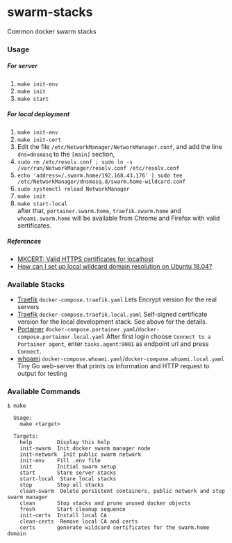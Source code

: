 # swarm-stacks
Common docker swarm stacks

### Usage
##### For server
1. `make init-env`
1. `make init`
1. `make start`
##### For local deployment
1. `make init-env`
1. `make init-cert`
1. Edit the file `/etc/NetworkManager/NetworkManager.conf`, and add the line `dns=dnsmasq` to the `[main]` section,
1. `sudo rm /etc/resolv.conf ; sudo ln -s /var/run/NetworkManager/resolv.conf /etc/resolv.conf`
1. `echo 'address=/.swarm.home/192.168.43.176' | sudo tee /etc/NetworkManager/dnsmasq.d/swarm.home-wildcard.conf`
1. `sudo systemctl reload NetworkManager`
1. `make init`
1. `make start-local`  
after that, `portainer.swarm.home`, `traefik.swarm.home` and `whoami.swarm.home` will be available from Chrome and Firefox with valid sertificates.

##### References
- [MKCERT: Valid HTTPS certificates for localhost](https://blog.filippo.io/mkcert-valid-https-certificates-for-localhost/)
- [How can I set up local wildcard domain resolution on Ubuntu 18.04?
](https://askubuntu.com/a/1031896/441554)

### Available Stacks
- [Traefik](https://docs.traefik.io/) `docker-compose.traefik.yaml` Lets Encrypt version for the real servers
- [Traefik](https://docs.traefik.io/) `docker-compose.traefik.local.yaml` Self-signed certificate version for the local development stack. See above for the details.
- [Portainer](https://www.portainer.io/) `docker-compose.portainer.yaml`/`docker-compose.portainer.local.yaml` After first login choose `Connect to a Portainer agent`, enter `tasks.agent:9001` as endpoint url and press `Connect`. 
- [whoami](https://github.com/containous/whoami) `docker-compose.whoami.yaml`/`docker-compose.whoami.local.yaml` Tiny Go web-server that prints os information and HTTP request to output for testing

### Available Commands
```
$ make
  
  Usage:
    make <target>
  
  Targets:
    help        Display this help
    init-swarm  Init docker swarm manager node
    init-network  Init public swarm network
    init-env    Fill .env file
    init        Initial swarm setup
    start       Stare server stacks
    start-local  Stare local stacks
    stop        Stop all stacks
    clean-swarm  Delete persistent containers, public network and stop swarm manager
    clean       Stop stacks and prune unused docker objects
    fresh       Start cleanup sequence
    init-certs  Install local CA
    clean-certs  Remove local CA and certs
    certs       generate wildcard certificates for the swarm.home domain
```
